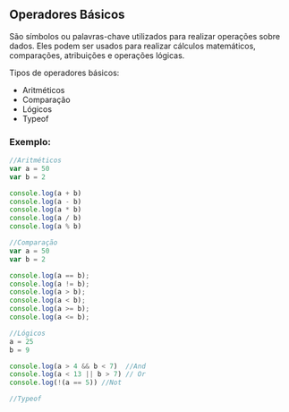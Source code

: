 ## Operadores Básicos
São símbolos ou palavras-chave utilizados para realizar operações sobre dados. Eles podem ser usados para realizar cálculos matemáticos, comparações, atribuições e operações lógicas.

Tipos de operadores básicos:
- Aritméticos
- Comparação
- Lógicos
- Typeof

### Exemplo:
```javascript
//Aritméticos
var a = 50
var b = 2

console.log(a + b)
console.log(a - b)
console.log(a * b)
console.log(a / b)
console.log(a % b)

//Comparação
var a = 50
var b = 2

console.log(a == b);
console.log(a != b);
console.log(a > b);
console.log(a < b);
console.log(a >= b);
console.log(a <= b);

//Lógicos
a = 25
b = 9

console.log(a > 4 && b < 7)  //And
console.log(a < 13 || b > 7) // Or
console.log(!(a == 5)) //Not

//Typeof

```


